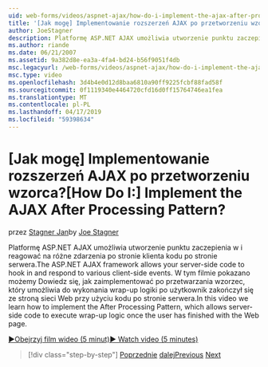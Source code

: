 ```yaml
---
uid: web-forms/videos/aspnet-ajax/how-do-i-implement-the-ajax-after-processing-pattern
title: '[Jak mogę] Implementowanie rozszerzeń AJAX po przetworzeniu wzorca? | Microsoft Docs'
author: JoeStagner
description: Platformę ASP.NET AJAX umożliwia utworzenie punktu zaczepienia w i reagować na różne zdarzenia po stronie klienta kodu po stronie serwera. W tym filmie pokazano możemy Dowiedz się, jak zaimplementować Aft...
ms.author: riande
ms.date: 06/21/2007
ms.assetid: 9a382d8e-ea3a-4fa4-bd24-b56f9051f4db
msc.legacyurl: /web-forms/videos/aspnet-ajax/how-do-i-implement-the-ajax-after-processing-pattern
msc.type: video
ms.openlocfilehash: 3d4b4e0d12d8baa6810a90ff9225fcbf88fad58f
ms.sourcegitcommit: 0f1119340e4464720cfd16d0ff15764746ea1fea
ms.translationtype: MT
ms.contentlocale: pl-PL
ms.lasthandoff: 04/17/2019
ms.locfileid: "59398634"
---
```

# <a name="how-do-i-implement-the-ajax-after-processing-pattern"></a><span data-ttu-id="88c56-105">[Jak mogę] Implementowanie rozszerzeń AJAX po przetworzeniu wzorca?</span><span class="sxs-lookup"><span data-stu-id="88c56-105">[How Do I:] Implement the AJAX After Processing Pattern?</span></span>

<span data-ttu-id="88c56-106">przez [Stagner Jan](https://github.com/JoeStagner)</span><span class="sxs-lookup"><span data-stu-id="88c56-106">by [Joe Stagner](https://github.com/JoeStagner)</span></span>

<span data-ttu-id="88c56-107">Platformę ASP.NET AJAX umożliwia utworzenie punktu zaczepienia w i reagować na różne zdarzenia po stronie klienta kodu po stronie serwera.</span><span class="sxs-lookup"><span data-stu-id="88c56-107">The ASP.NET AJAX framework allows your server-side code to hook in and respond to various client-side events.</span></span> <span data-ttu-id="88c56-108">W tym filmie pokazano możemy Dowiedz się, jak zaimplementować po przetwarzania wzorzec, który umożliwia do wykonania wrap-up logiki po użytkownik zakończył się ze stroną sieci Web przy użyciu kodu po stronie serwera.</span><span class="sxs-lookup"><span data-stu-id="88c56-108">In this video we learn how to implement the After Processing Pattern, which allows server-side code to execute wrap-up logic once the user has finished with the Web page.</span></span>

[<span data-ttu-id="88c56-109">&#9654;Obejrzyj film wideo (5 minut)</span><span class="sxs-lookup"><span data-stu-id="88c56-109">&#9654; Watch video (5 minutes)</span></span>](https://channel9.msdn.com/Blogs/ASP-NET-Site-Videos/how-do-i-implement-the-ajax-after-processing-pattern)

> [!div class="step-by-step"]
> <span data-ttu-id="88c56-110">[Poprzednie](how-do-i-use-the-aspnet-ajax-history-control.md)
> [dalej](how-do-i-update-multiple-regions-of-a-page-with-aspnet-ajax.md)</span><span class="sxs-lookup"><span data-stu-id="88c56-110">[Previous](how-do-i-use-the-aspnet-ajax-history-control.md)
[Next](how-do-i-update-multiple-regions-of-a-page-with-aspnet-ajax.md)</span></span>
